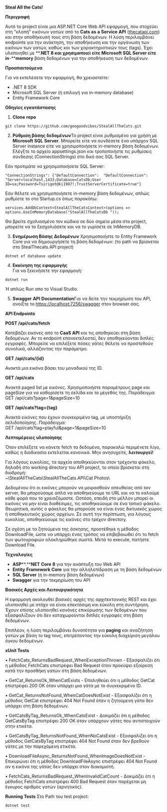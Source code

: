 **Steal All the Cats!**

**Περιγραφή**

Αυτό το project είναι μια ASP.NET  Core  Web  API εφαρμογή, που στοχεύει στη "κλοπή" εικόνων γατών από το **Cats**  **as**  **a**  **Service**  **API** ([thecatapi.com](https://thecatapi.com/)) και στην αποθήκευσή τους στη βάση δεδομένων. Η λύση περιλαμβάνει endpoints για την ανάκτηση, την αποθήκευση και την οργάνωση των εικόνων των γατών, καθώς και των χαρακτηριστικών τους (tags). Έχει υλοποιηθεί με **.****NET** **8** και χρησιμοποιεί είτε **Microsoft**  **SQL**  **Server** είτε **in****-****memory** βάση δεδομένων για την αποθήκευση των δεδομένων.

**Προαπαιτούμενα**

Για να εκτελέσετε την εφαρμογή, θα χρειαστείτε:

-   .NET 8 SDK
-   Microsoft SQL Server (ή επιλογή για in-memory database)
-   Entity Framework Core

**Οδηγίες εγκατάστασης**

1.  **Clone**  **repo**

```git clone https://github.com/geogoodvibes/StealAllTheCats.git```

2.  **Ρύθμιση βάσης δεδομένων**Το project είναι ρυθμισμένο για χρήση με **Microsoft**  **SQL**  **Server**. Μπορείτε είτε να συνδέσετε ένα υπάρχον SQL  Server  instance είτε να χρησιμοποιήσετε in-memory βάση δεδομένων. Ελέγξτε το αρχείο appsettings.json και τροποποιήστε τις ρυθμίσεις σύνδεσης (ConnectionStrings) στο δικό σας SQL  Server.

Εάν προτιμάτε να χρησιμοποιήσετε SQL  Server:

```"ConnectionStrings": {"DefaultConnection":  "DefaultConnection": "Server=localhost,1433;Database=CatsDb;User ID=sa;Password=Tsirigot@ki1987!;TrustServerCertificate=true"}```

Εάν θέλετε να χρησιμοποιήσετε in-memory βάση δεδομένων, απλώς ρυθμίστε το στο Startup.cs όπως παρακάτω:

```services.AddDbContext<StealAllTheCatsContext>(options => options.UseInMemoryDatabase("StealAllTheCatsDb "));```

Θα βρείτε σχολιασμένο τον κώδικα σε δύο σημεία μέσα στο project, μπορείτε να το ξεσχολιάσετε και να το γυρίσετε σε InMemoryDB.

3.  **Ενημέρωση Βάσης Δεδομένων** Χρησιμοποιήστε το Entity  Framework  Core για να δημιουργήσετε τη βάση δεδομένων: (το path να βρίσκεται στο StealThecats.API  project)

```dotnet ef database update```

4.  **Εκκίνηση της εφαρμογής**  
    Για να ξεκινήσετε την εφαρμογή:

```dotnet run```

Ή απλώς Run απο το Visual Studio.

5.  **Swagger**  **API**  **Documentation**Για να δείτε την τεκμηρίωση του API, ανοίξτε το [https://localhost:7256/swagger](https://localhost:7256/swagger) στον browser σας.

**API Endpoints**

**POST /api/cats/fetch**

Κατεβάζει εικόνες από το **CaaS**  **API** και τις αποθηκεύει στη βάση δεδομένων. Αν το endpoint επανεκτελεστεί, δεν αποθηκεύονται διπλές εγγραφές. Μπορείτε να επιλέξετε πόσες γάτες θέλετε να προστεθούν συνολικά, αλλάζοντας την παράμετρο.

**GET** **/****api****/****cats****/{****id****}**

Ανακτά μια εικόνα βάσει του μοναδικού της ID.

**GET /api/cats**

Ανακτά paged  list με εικόνες. Χρησιμοποιήστε παραμέτρους page και pageSize για να καθορίσετε τη σελίδα και το μέγεθός της. Παράδειγμα:  
GET /api/cats?page=1&pageSize=10

**GET /api/cats?tag={tag}**

Ανακτά εικόνες που έχουν συγκεκριμένο tag, με υποστήριξη σελιδοποίησης. Παράδειγμα:  
GET /api/cats?tag=playful&page=1&pageSize=10

**Λεπτομέρειες υλοποίησης**

Όταν επιλέξετε να κάνετε fetch τα δεδομένα, παρακαλώ περιμένετε λίγο, καθώς η διαδικασία εκτελείται κανονικά. Μην ανησυχείτε, **λειτουργεί!**

Για λόγους ευκολίας, τα αρχεία αποθηκεύονται στον τρέχοντα φάκελο, δηλαδή στο working  directory του API  project, το οποίο βρίσκεται στη διαδρομή:  
~\StealAllTheCats\StealAllTheCats.API\Cat  Photos\

Δεδομένου ότι οι εικόνες μπορούν να μοιρασθούν απευθείας από τον server, θα μπορούσαμε απλά να αποθηκεύουμε το URL και να το καλούμε κάθε φορά που το χρειαζόμαστε. Ωστόσο, επειδή στο μέλλον μπορεί οι εικόνες να μην είναι διαθέσιμες, τις αποθηκεύουμε σε ένα τοπικό φάκελο. Θεωρητικά, αυτός ο φάκελος θα μπορούσε να είναι ένας δικτυακός χώρος ή αποθηκευτικός χώρος αρχείων. Σε αυτή την περίπτωση, για λόγους ευκολίας, αποθηκεύουμε τις εικόνες στο τρέχον directory.

Σε σχέση με τα ζητούμενα της άσκησης, προστέθηκε η μέθοδος DownloadFile, ώστε να υπάρχει ένας τρόπος να επιβεβαιωθεί ότι το fetch των φωτογραφιών ολοκληρώθηκε σωστά. Μετά το execute, πατήστε Download File.

**Τεχνολογίες**

-   **ASP****.****NET**  **Core** **8** για την ανάπτυξη του Web  API
-   **Entity**  **Framework**  **Core** για την αλληλεπίδραση με τη βάση δεδομένων
-   **SQL Server** (ή in-memory βάση δεδομένων)
-   **Swagger** για την τεκμηρίωση του API

**Βασικές Αρχές και Λειτουργικότητα**

Η εφαρμογή ακολουθεί βασικές αρχές της αρχιτεκτονικής REST και έχει υλοποιηθεί με στόχο να είναι επεκτάσιμη και εύκολη στη συντήρηση. Έχουν επίσης υλοποιηθεί κανόνες επικύρωσης των δεδομένων που εξασφαλίζουν ότι δεν καταχωρούνται διπλές εγγραφές στη βάση δεδομένων.

Επιπλέον, η λύση περιλαμβάνει δυνατότητα για **paging** και αναζήτηση γατών με βάση το tag τους, επιτρέποντας την εύκολη διαχείριση μεγάλου όγκου δεδομένων.

**xUnit Tests**

• FetchCats_ReturnsBadRequest_WhenExceptionThrown - Εξασφαλίζει ότι η μέθοδος FetchCats επιστρέφει Bad Request όταν προκύψει εξαίρεση κατά την προσθήκη γατών στη βάση δεδομένων.

• GetCat_ReturnsOk_WhenCatExists - Επαληθεύει ότι η μέθοδος GetCat επιστρέφει 200 OK όταν υπάρχει μια γάτα με το συγκεκριμένο ID.

• GetCat_ReturnsNotFound_WhenCatDoesNotExist - Εξασφαλίζει ότι η μέθοδος GetCat επιστρέφει 404 Not Found όταν η ζητούμενη γάτα δεν υπάρχει στη βάση δεδομένων.

• GetCatsByTag_ReturnsOk_WhenCatsExist - Δοκιμάζει ότι η μέθοδος GetCatsByTag επιστρέφει 200 OK όταν υπάρχουν γάτες που αντιστοιχούν στην ετικέτα.

• GetCatsByTag_ReturnsNotFound_WhenNoCatsExist - Εξασφαλίζει ότι η μέθοδος GetCatsByTag επιστρέφει 404 Not Found όταν δεν βρεθούν γάτες με την παρεχόμενη ετικέτα.

• DownloadFileAsync_ReturnsNotFound_WhenImageDoesNotExist - Επικυρώνει ότι η μέθοδος DownloadFileAsync επιστρέφει 404 Not Found αν η εικόνα της γάτας δεν υπάρχει στον διακομιστή.

• FetchCats_ReturnsBadRequest_WhenInvalidCatCount - Δοκιμάζει ότι η μέθοδος FetchCats επιστρέφει 400 Bad Request όταν παρέχεται μη έγκυρος αριθμός γατών (αρνητικός).


**Running Tests**
Στο Path του test project:

```dotnet test```

